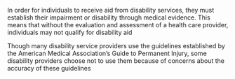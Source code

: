 In order for individuals to receive aid from disability services, they must establish their impairment or disability through medical evidence. This means that without the evaluation and assessment of a health care provider, individuals may not qualify for disability aid

Though many disability service providers use the guidelines established by the American Medical Association’s Guide to Permanent Injury, some disability providers choose not to use them because of concerns about the accuracy of these guidelines